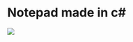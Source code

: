 Notepad made in c#
========================

<img src="http://img11.hostingpics.net/pics/313241Sanstitre.png" />

